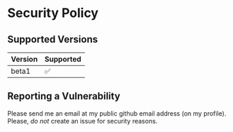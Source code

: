 # Security Policy

## Supported Versions

| Version | Supported          |
| ------- | ------------------ |
| beta1   | :white_check_mark: |

## Reporting a Vulnerability

Please send me an email at my public github email address (on my profile). Please, *do not* create an issue for
security reasons.
